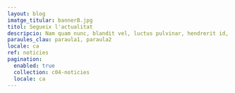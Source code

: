 ```yaml
---
layout: blog
imatge_titular: bannerB.jpg
titol: Segueix l'actualitat
descripcio: Nam quam nunc, blandit vel, luctus pulvinar, hendrerit id, lorem.
paraules_clau: paraula1, paraula2
locale: ca
ref: noticies
pagination:
  enabled: true
  collection: c04-noticies
  locale: ca
---
```

